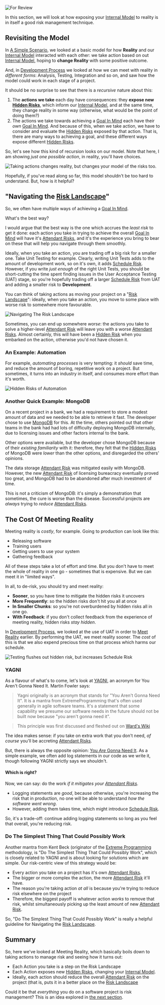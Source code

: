 ![For Review](images/state/for-review.png)

In this section, we will look at how exposing your [Internal Model](Glossary#Internal-Model) to reality is in itself a good risk management technique.

## Revisiting the Model

In [A Simple Scenario](A-Simple-Scenario), we looked at a basic model for how **Reality** and our [Internal Model](Glossary#Internal-Model) interacted with each other:  we take action based on out [Internal Model](Glossary#Internal-Model), hoping to **change Reality** with some positive outcome.

And, in [Development Process](Development-Process) we looked at how we can meet with reality in _different forms_:  Analysis, Testing, Integration and so on, and saw how the model could work in each stage of a project.

It should be no surprise to see that there is a _recursive_ nature about this:  

1.  The **actions we take** each day have consequences:  they **expose new [Hidden Risks](Glossary#hidden-risk)**, which inform our [Internal Model](Glossary#Internal-Model), and at the same time, they change reality in some way (otherwise, what would be the point of doing them?)
2.  The actions we take towards achieving a [Goal In Mind](Goal-In-Mind) each have their _own_ [Goal In Mind](Goal-In-Mind).  And because of this, when we take action, we have to consider and evaluate the [Hidden Risks](Glossary#hidden-risk) exposed by that action.   That is, there are many ways to achieving a goal, and these different ways expose different [Hidden Risks](Glossary#hidden-risk).

So, let's see how this kind of recursion looks on our model. Note that here, I am showing _just one possible action_, in reality, you'll have choices.

![Taking actions changes reality, but changes your model of the risks too](images/generated/model_vs_reality_2.png).

Hopefully, if you've read along so far, this model shouldn't be too hard to understand.  But, how is it helpful?  

## "Navigating the [Risk Landscape](Risk-Landscape)"

So, we often have multiple ways of achieving a [Goal In Mind](Goal-In-Mind).  

What's the best way?  

I would argue that the best way is the one which accrues the _least risk_ to get it done:  each action you take in trying to achieve the overall [Goal In Mind](Goal-In-Mind) will have it's [Attendant Risks](Glossary#attendant-risk), and it's the experience you bring to bear on these that will help you navigate through them smoothly.

Ideally, when you take an action, you are trading off a big risk for a smaller one.  Take Unit Testing for example.  Clearly, writing Unit Tests adds to the amount of development work, so on it's own, it adds [Schedule Risk](Schedule-Risk).   However, if you write _just enough_ of the right Unit Tests, you should be short-cutting the time spent finding issues in the User Acceptance Testing (UAT) stage, so you're hopefully trading off a larger [Schedule Risk](Schedule-Risk) from UAT and adding a smaller risk to **Development**.

You can think of taking actions as moving your project on a "[Risk Landscape](Risk-Landscape)":  ideally, when you take an action, you move to some place with worse risk to somewhere more favourable.

![Navigating The Risk Landscape](images/generated/risk_landscape_1.png)

Sometimes, you can end up somewhere _worse_:  the actions you take to solve a higher-level [Attendant Risk](Glossary#attendant-risk) will leave you with a worse [Attendant Risks](Glossary#attendant-risk).  Almost certainly, this will have been a [Hidden Risk](Glossary#hidden-risk) when you embarked on the action, otherwise you'd not have chosen it.  

### An Example: Automation

For example, _automating processes_ is very tempting: it _should_ save time, and reduce the amount of boring, repetitive work on a project.  But sometimes, it turns into an industry in itself, and consumes more effort than it's worth. 

![Hidden Risks of Automation](images/generated/risk_landscape_2_automating.png)

### Another Quick Example: MongoDB

On a recent project in a bank, we had a requirement to store a modest amount of data and we needed to be able to retrieve it fast.  The developer chose to use [MongoDB](https://www.mongodb.com) for this.  At the time, others pointed out that other teams in the bank had had lots of difficulty deploying MongoDB internally, due to licensing issues and other factors internal to the bank.

Other options were available, but the developer chose MongoDB because of their _existing familiarity_ with it:   therefore, they felt that the [Hidden Risks](Glossary#hidden-risk) of MongoDB were _lower_ than the other options, and disregarded the others' opinions.

The data storage [Attendant Risk](Glossary#attendant-risk) was mitigated easily with MongoDB.  However, the new [Attendant Risk](Glossary#attendant-risk) of licensing bureacracy eventually proved too great, and MongoDB had to be abandoned after much investment of time.

This is not a criticism of MongoDB: it's simply a demonstration that sometimes, the cure is worse than the disease.  Successful projects are _always_ trying to _reduce_ [Attendant Risks](Glossary#attendant-risk).  

## The Cost Of Meeting Reality

Meeting reality is _costly_, for example.  Going to production can look like this:

- Releasing software
- Training users
- Getting users to use your system
- Gathering feedback

All of these steps take a lot of effort and time.   But you don't have to meet the whole of reality in one go - sometimes that is expensive.  But we can meet it in "limited ways".  

In all, to de-risk, you should try and meet reality:

- **Sooner**, so you have time to mitigate the hidden risks it uncovers
- **More Frequently**: so the hidden risks don't hit you all at once
- **In Smaller Chunks**: so you're not overburdened by hidden risks all in one go.
- **With Feedback**: if you don't collect feedback from the experience of meeting reality, hidden risks _stay hidden_.

In [Development Process](Development-Process), we looked at the use of UAT in order to [Meet Reality](Glossary#Meet-Reality) earlier.  By performing the UAT, we meet reality sooner.  The _cost_ of this is that we also expend precious time on that process which harms our schedule.

![Testing flushes out hidden risk, but increases Schedule Risk](images/generated/meeting_reality_testing.png)

### YAGNI 

As a flavour of what's to come, let's look at [YAGNI](https://www.martinfowler.com/bliki/Yagni.html), an acronym for You Aren't Gonna Need It.   Martin Fowler says:

> Yagni originally is an acronym that stands for "You Aren't Gonna Need It". It is a mantra from ExtremeProgramming that's often used generally in agile software teams. It's a statement that some capability we presume our software needs in the future should not be built now because "you aren't gonna need it".

> This principle was first discussed and fleshed out on [Ward's Wiki](http://wiki.c2.com/?YouArentGonnaNeedIt)

The idea makes sense:  if you take on extra work that you don't need, _of course_ you'll be accreting [Attendant Risks](Glossary#attendant-risk).

But, there is always the opposite opinion:  [You _Are_ Gonna Need It](http://wiki.c2.com/?YouAreGonnaNeedIt).  As a simple example, we often add log statements in our code as we write it, though following YAGNI strictly says we shouldn't.  

#### Which is right?

Now, we can say:  do the work _if it mitigates your [Attendant Risks](Glossary#attendant-risk)_.  

 - Logging statements are _good_, because otherwise, you're increasing the risk that in production, no one will be able to understand _how the software went wrong_.
 - However, adding them takes time, which might introduce [Schedule Risk](Schedule-Risk).
 
So, it's a trade-off: continue adding logging statements so long as you feel that overall, you're reducing risk.

### Do The Simplest Thing That Could Possibly Work

Another mantra from Kent Beck (originator of the [Extreme Programming](Agile) methodology, is "Do The Simplest Thing That Could Possibly Work", which is closely related to YAGNI and is about looking for solutions which are simple.  Our risk-centric view of this strategy would be:

- Every action you take on a project has it's own [Attendant Risks](Glossary#attendant-risk).
- The bigger or more complex the action, the more [Attendant Risk](Glossary#attendant-risk) it'll have.
- The reason you're taking action _at all_ is because you're trying to reduce risk elsewhere on the project 
- Therefore, the biggest payoff is whatever action _works_ to remove that risk, whilst simultaneously picking up the least amount of new [Attendant Risk](Glossary#attendant-risk).

So, "Do The Simplest Thing That Could Possibly Work" is really a helpful guideline for Navigating the [Risk Landscape](Risk-Landscape).  

## Summary

So, here we've looked at Meeting Reality, which basically boils down to taking actions to manage risk and seeing how it turns out:

- Each Action you take is a step on the Risk Landscape
- Each Action exposes new [Hidden Risks](Glossary#hidden-risk), changing your [Internal Model](Glossary#Internal-Model).
- Ideally, each action should reduce the overall [Attendant Risk](Glossary#attendant-risk) on the project (that is, puts it in a better place on the [Risk Landscape](Glossary#risk-landscape)

Could it be that _everything_ you do on a software project is risk management? <!-- tweet-end --> This is an idea explored in [the next section](All-Risk-Management).



 
